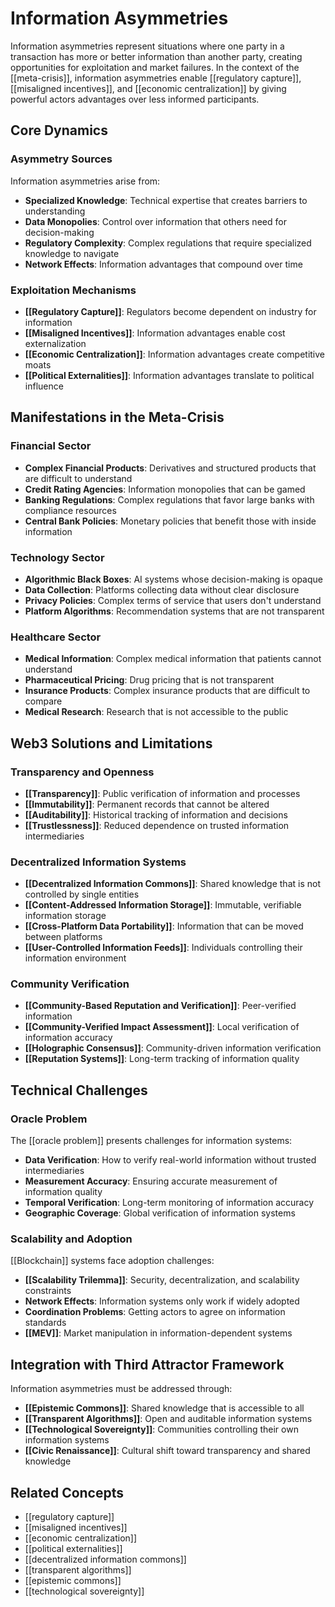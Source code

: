 # Information Asymmetries

Information asymmetries represent situations where one party in a transaction has more or better information than another party, creating opportunities for exploitation and market failures. In the context of the [[meta-crisis]], information asymmetries enable [[regulatory capture]], [[misaligned incentives]], and [[economic centralization]] by giving powerful actors advantages over less informed participants.

## Core Dynamics

### Asymmetry Sources
Information asymmetries arise from:
- **Specialized Knowledge**: Technical expertise that creates barriers to understanding
- **Data Monopolies**: Control over information that others need for decision-making
- **Regulatory Complexity**: Complex regulations that require specialized knowledge to navigate
- **Network Effects**: Information advantages that compound over time

### Exploitation Mechanisms
- **[[Regulatory Capture]]**: Regulators become dependent on industry for information
- **[[Misaligned Incentives]]**: Information advantages enable cost externalization
- **[[Economic Centralization]]**: Information advantages create competitive moats
- **[[Political Externalities]]**: Information advantages translate to political influence

## Manifestations in the Meta-Crisis

### Financial Sector
- **Complex Financial Products**: Derivatives and structured products that are difficult to understand
- **Credit Rating Agencies**: Information monopolies that can be gamed
- **Banking Regulations**: Complex regulations that favor large banks with compliance resources
- **Central Bank Policies**: Monetary policies that benefit those with inside information

### Technology Sector
- **Algorithmic Black Boxes**: AI systems whose decision-making is opaque
- **Data Collection**: Platforms collecting data without clear disclosure
- **Privacy Policies**: Complex terms of service that users don't understand
- **Platform Algorithms**: Recommendation systems that are not transparent

### Healthcare Sector
- **Medical Information**: Complex medical information that patients cannot understand
- **Pharmaceutical Pricing**: Drug pricing that is not transparent
- **Insurance Products**: Complex insurance products that are difficult to compare
- **Medical Research**: Research that is not accessible to the public

## Web3 Solutions and Limitations

### Transparency and Openness
- **[[Transparency]]**: Public verification of information and processes
- **[[Immutability]]**: Permanent records that cannot be altered
- **[[Auditability]]**: Historical tracking of information and decisions
- **[[Trustlessness]]**: Reduced dependence on trusted information intermediaries

### Decentralized Information Systems
- **[[Decentralized Information Commons]]**: Shared knowledge that is not controlled by single entities
- **[[Content-Addressed Information Storage]]**: Immutable, verifiable information storage
- **[[Cross-Platform Data Portability]]**: Information that can be moved between platforms
- **[[User-Controlled Information Feeds]]**: Individuals controlling their information environment

### Community Verification
- **[[Community-Based Reputation and Verification]]**: Peer-verified information
- **[[Community-Verified Impact Assessment]]**: Local verification of information accuracy
- **[[Holographic Consensus]]**: Community-driven information verification
- **[[Reputation Systems]]**: Long-term tracking of information quality

## Technical Challenges

### Oracle Problem
The [[oracle problem]] presents challenges for information systems:
- **Data Verification**: How to verify real-world information without trusted intermediaries
- **Measurement Accuracy**: Ensuring accurate measurement of information quality
- **Temporal Verification**: Long-term monitoring of information accuracy
- **Geographic Coverage**: Global verification of information systems

### Scalability and Adoption
[[Blockchain]] systems face adoption challenges:
- **[[Scalability Trilemma]]**: Security, decentralization, and scalability constraints
- **Network Effects**: Information systems only work if widely adopted
- **Coordination Problems**: Getting actors to agree on information standards
- **[[MEV]]**: Market manipulation in information-dependent systems

## Integration with Third Attractor Framework

Information asymmetries must be addressed through:
- **[[Epistemic Commons]]**: Shared knowledge that is accessible to all
- **[[Transparent Algorithms]]**: Open and auditable information systems
- **[[Technological Sovereignty]]**: Communities controlling their own information systems
- **[[Civic Renaissance]]**: Cultural shift toward transparency and shared knowledge

## Related Concepts
- [[regulatory capture]]
- [[misaligned incentives]]
- [[economic centralization]]
- [[political externalities]]
- [[decentralized information commons]]
- [[transparent algorithms]]
- [[epistemic commons]]
- [[technological sovereignty]]